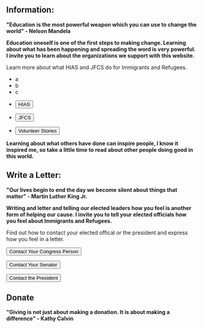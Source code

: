 ## Information:
**"Education is the most powerful weapon which you can use to change the world" - Nelson Mandela**


**Education oneself is one of the first steps to making change. Learning about what has been happening and spreading the word is very powerful. I invite you to learn about the organizations we support with this website.**


Learn more about what HIAS and JFCS do for Immigrants and Refugees.
<ul class="navButtons">
  <li>a</li>
  <li>b</li>
  <li>c</li>
</ul>

<ul class="navButtons">
  <li><form><button formaction="https://www.hias.org/who/history">HIAS</button></form></li>
  <li><form><button formaction="https://jfcs-eastbay.org/">JFCS</button></form></li>
  <li><form><button formaction="https://www.hias.org/tagged/volunteers">Volunteer Stories</button></form></li>
</ul>

**Learning about what others have done can inspire people, I know it inspired me, so take a little time to read about other people doing good in this world.**


## Write a Letter:
**"Our lives begin to end the day we become silent about things that matter" - Martin Luther King Jr.**


**Writing and letter and telling our elected leaders how you feel is another form of helping our cause. I invite you to tell your elected officials how you feel about Immigrants and Refugees.**


Find out how to contact your elected offical or the president and express how you feel in a letter.


<form><button formaction="https://www.house.gov/representatives/find-your-representative">Contact Your Congress Person</button></form>



<form><button formaction="https://www.senate.gov/senators/senators-contact.htm">Contact Your Senator</button></form>



<form><button formaction="https://www.whitehouse.gov/get-involved/write-or-call/">Contact the President</button></form>


## Donate
**"Giving is not just about making a donation. It is about making a difference" - Kathy Calvin**

